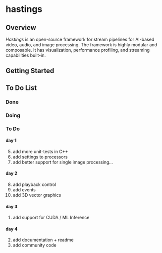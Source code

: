 # hastings 
## Overview
*Hastings* is an open-source framework for stream pipelines for AI-based video, audio, and image processing. 
The framework is highly modular and composable. It has visualization, performance profiling, and streaming capabilities built-in. 

## Getting Started


## To Do List 
### Done
### Doing 

### To Do  
#### day 1 
5. add more unit-tests in C++
6. add settings to processors
7. add better support for single image processing...
#### day 2 
8. add playback control
9. add events
10. add 3D vector graphics
#### day 3
1. add support for CUDA / ML Inference
#### day 4
2.  add documentation + readme
3.  add community code 
